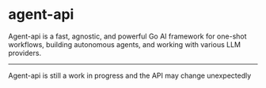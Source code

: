 # agent-api

Agent-api is a fast, agnostic, and powerful Go AI framework for one-shot workflows,
building autonomous agents,
and working with various LLM providers.

---

Agent-api is still a work in progress and the API may change unexpectedly

